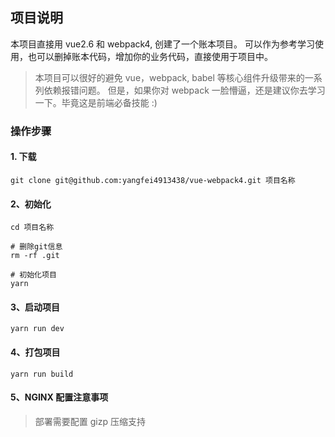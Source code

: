 ## 项目说明
本项目直接用 vue2.6 和 webpack4, 创建了一个账本项目。
可以作为参考学习使用，也可以删掉账本代码，增加你的业务代码，直接使用于项目中。

> 本项目可以很好的避免 vue，webpack, babel 等核心组件升级带来的一系列依赖报错问题。
> 但是，如果你对 webpack 一脸懵逼，还是建议你去学习一下。毕竟这是前端必备技能 :)

### 操作步骤

#### 1. 下载

`git clone git@github.com:yangfei4913438/vue-webpack4.git 项目名称`

#### 2、初始化

```shell
cd 项目名称

# 删除git信息
rm -rf .git

# 初始化项目
yarn
```

#### 3、启动项目

`yarn run dev`

#### 4、打包项目

`yarn run build`

#### 5、NGINX 配置注意事项

> 部署需要配置 gizp 压缩支持

